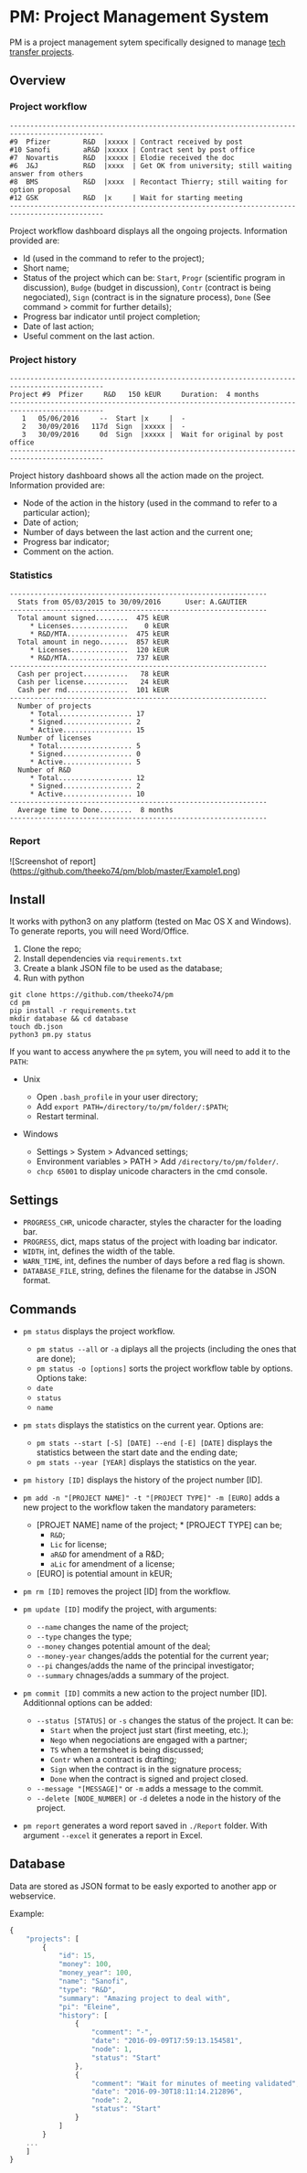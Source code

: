 PM: Project Management System
=======================================

PM is a project management sytem specifically designed to manage [tech transfer projects](https://en.wikipedia.org/wiki/Technology_transfer).


## Overview

### Project workflow

```
---------------------------------------------------------------------------------------------
#9  Pfizer        R&D  |xxxxx | Contract received by post          
#10 Sanofi        aR&D |xxxxx | Contract sent by post office       
#7  Novartis      R&D  |xxxxx | Elodie received the doc            
#6  J&J           R&D  |xxxx  | Get OK from university; still waiting answer from others
#8  BMS           R&D  |xxxx  | Recontact Thierry; still waiting for option proposal
#12 GSK           R&D  |x     | Wait for starting meeting 
---------------------------------------------------------------------------------------------           
```

Project workflow dashboard displays all the ongoing projects.
Information provided are:
* Id (used in the command to refer to the project);
* Short name;
* Status of the project which can be: `Start`, `Progr` (scientific program in discussion), `Budge` (budget in discussion), `Contr` (contract is being negociated), `Sign` (contract is in the signature process), `Done` (See command > commit for further details);
* Progress bar indicator until project completion;
* Date of last action;
* Useful comment on the last action.



### Project history

```
---------------------------------------------------------------------------------------------
Project #9  Pfizer     R&D   150 kEUR     Duration:  4 months
---------------------------------------------------------------------------------------------
   1   05/06/2016     --  Start |x     |  -                                  
   2   30/09/2016   117d  Sign  |xxxxx |  -                                  
   3   30/09/2016     0d  Sign  |xxxxx |  Wait for original by post office
---------------------------------------------------------------------------------------------    
```

Project history dashboard shows all the action made on the project.
Information provided are:
* Node of the action in the history (used in the command to refer to a particular action);
* Date of action;
* Number of days between the last action and the current one;
* Progress bar indicator;
* Comment on the action.



### Statistics

```
---------------------------------------------------------------
  Stats from 05/03/2015 to 30/09/2016      User: A.GAUTIER
---------------------------------------------------------------
  Total amount signed........  475 kEUR
     * Licenses..............    0 kEUR
     * R&D/MTA...............  475 kEUR
  Total amount in nego.......  857 kEUR
     * Licenses..............  120 kEUR
     * R&D/MTA...............  737 kEUR
---------------------------------------------------------------
  Cash per project...........   78 kEUR
  Cash per license...........   24 kEUR
  Cash per rnd...............  101 kEUR
---------------------------------------------------------------
  Number of projects
     * Total.................. 17
     * Signed................. 2
     * Active................. 15
  Number of licenses
     * Total.................. 5
     * Signed................. 0
     * Active................. 5
  Number of R&D
     * Total.................. 12
     * Signed................. 2
     * Active................. 10
---------------------------------------------------------------
  Average time to Done........  8 months
---------------------------------------------------------------
```


### Report

![Screenshot of report]
(https://github.com/theeko74/pm/blob/master/Example1.png)


## Install

It works with python3 on any platform (tested on Mac OS X and Windows).
To generate reports, you will need Word/Office.

1. Clone the repo;
2. Install dependencies via `requirements.txt`
3. Create a blank JSON file to be used as the database;
4. Run with python

```
git clone https://github.com/theeko74/pm
cd pm
pip install -r requirements.txt
mkdir database && cd database
touch db.json
python3 pm.py status
```

If you want to access anywhere the `pm` sytem, you will need to add it to the `PATH`:
* Unix
  * Open `.bash_profile` in your user directory;
  * Add `export PATH=/directory/to/pm/folder/:$PATH`;
  * Restart terminal.

* Windows
  * Settings > System > Advanced settings;
  * Environment variables > PATH > Add `/directory/to/pm/folder/`.
  * `chcp 65001` to display unicode characters in the cmd console.



## Settings

* `PROGRESS_CHR`, unicode character, styles the character for the loading bar.
* `PROGRESS`, dict, maps status of the project with loading bar indicator.
* `WIDTH`, int, defines the width of the table.
* `WARN_TIME`, int, defines the number of days before a red flag is shown.
* `DATABASE_FILE`, string, defines the filename for the databse in JSON format.



## Commands

* `pm status` displays the project workflow.
	* `pm status --all` or `-a` diplays all the projects (including the ones that are done);
	* `pm status -o [options]` sorts the project workflow table by options. Options take:
    * `date`
    * `status`
    * `name`

* `pm stats` displays the statistics on the current year. Options are:
	* `pm stats --start [-S] [DATE] --end [-E] [DATE]` displays the statistics between the start date and the ending date;
	* `pm stats --year [YEAR]` displays the statistics on the year.

* `pm history [ID]` displays the history of the project number [ID].

* `pm add -n "[PROJECT NAME]" -t "[PROJECT TYPE]" -m [EURO]` adds a new project to the workflow taken the mandatory parameters:
	* [PROJET NAME] name of the project;
	* [PROJECT TYPE] can be;
		* `R&D`;
		* `Lic` for license;
		* `aR&D` for amendment of a R&D;
		* `aLic` for amendment of a license;
	* [EURO] is potential amount in kEUR;

* `pm rm [ID]` removes the project [ID] from the workflow.

* `pm update [ID]` modify the project, with arguments:
  * `--name` changes the name of the project;
  * `--type` changes the type;
  * `--money` changes potential amount of the deal;
  * `--money-year` changes/adds the potential for the current year;
  * `--pi` changes/adds the name of the principal investigator;
  * `--summary` chnages/adds a summary of the project.


* `pm commit [ID]` commits a new action to the project number [ID]. Additionnal options can be added:
	* `--status [STATUS]` or `-s` changes the status of the project. It can be:
		* `Start` when the project just start (first meeting, etc.);
		* `Nego` when negociations are engaged with a partner;
		* `TS` when a termsheet is being discussed;
		* `Contr` when a contract is drafting;
		* `Sign` when the contract is in the signature process;
		* `Done` when the contract is signed and project closed.
	* `--message "[MESSAGE]"` or `-m` adds a message to the commit.
	* `--delete [NODE_NUMBER]` or `-d` deletes a node in the history of the project.

* `pm report` generates a word report saved in `./Report` folder. With argument `--excel` it generates a report in Excel.


## Database

Data are stored as JSON format to be easly exported to another app or webservice.

Example:
```javascript
{
    "projects": [
        {	
        	"id": 15,
            "money": 100,
            "money_year": 100,
            "name": "Sanofi",
            "type": "R&D",
            "summary": "Amazing project to deal with",
            "pi": "Eleine",
            "history": [
                {
                    "comment": "-",
                    "date": "2016-09-09T17:59:13.154581",
                    "node": 1,
                    "status": "Start"
                },
                {
                    "comment": "Wait for minutes of meeting validated",
                    "date": "2016-09-30T18:11:14.212896",
                    "node": 2,
                    "status": "Start"
                }
            ]
        }
	...
	]
}
```


